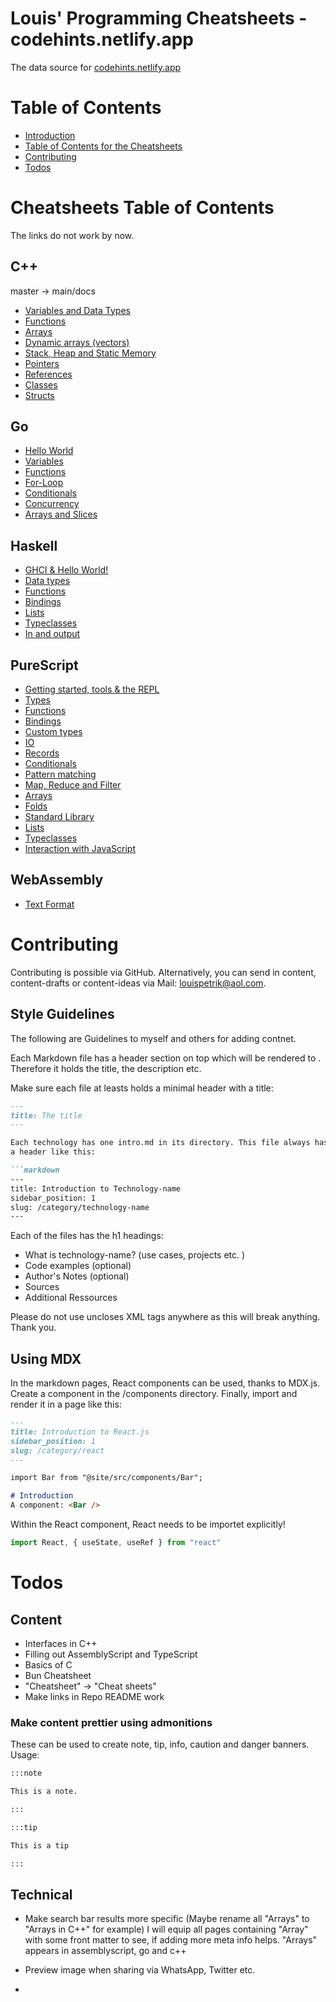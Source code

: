 # Louis' Programming Cheatsheets - codehints.netlify.app

The data source for [codehints.netlify.app](https://codehints.netlify.app)

# Table of Contents 

- [Introduction](https://github.com/LouisPetrik/codehints#louis-programming-cheatsheets---codehintsnetlifyapp)
- [Table of Contents for the Cheatsheets](https://github.com/LouisPetrik/codehints#cheatsheets-table-of-contents)
- [Contributing](https://github.com/LouisPetrik/codehints#contributing)
- [Todos](https://github.com/LouisPetrik/codehints#todos)

# Cheatsheets Table of Contents 
The links do not work by now. 

## C++ 


master -> main/docs


- [Variables and Data Types](https://github.com/LouisPetrik/codehints/blob/main/docs/cpp/variables-data-types.md)
- [Functions](https://github.com/LouisPetrik/codehints/blob/main/docs/cpp/functions.md)
- [Arrays](https://github.com/LouisPetrik/codehints/blob/main/docs/cpp/arrays.md)
- [Dynamic arrays (vectors)](https://github.com/LouisPetrik/codehints/blob/main/docs/cpp/vectors.md)
- [Stack, Heap and Static Memory](https://github.com/LouisPetrik/codehints/blob/main/docs/cpp/heap-stack-memory.md)
- [Pointers](https://github.com/LouisPetrik/codehints/blob/main/docs/cpp/pointers.md)
- [References](https://github.com/LouisPetrik/codehints/blob/main/docs/cpp/references.md)
- [Classes](https://github.com/LouisPetrik/codehints/blob/main/docs/cpp/classes.md)
- [Structs](https://github.com/LouisPetrik/codehints/blob/main/docs/cpp/structures.md)



## Go

-  [Hello World](https://github.com/LouisPetrik/codehints/blob/main/docs/go/getting-started.md)
-  [Variables](https://github.com/LouisPetrik/codehints/blob/main/docs/go/variables.md)
-  [Functions](https://github.com/LouisPetrik/codehints/blob/main/docs/go/functions.md)
-  [For-Loop](https://github.com/LouisPetrik/codehints/blob/main/docs/go/loops.md)
-  [Conditionals](https://github.com/LouisPetrik/codehints/blob/main/docs/go/conditionals.md)
-  [Concurrency](https://github.com/LouisPetrik/codehints/blob/main/docs/go/concurrency.md)
-  [Arrays and Slices](https://github.com/LouisPetrik/codehints/blob/main/docs/go/arrays-slices.md)


## Haskell 
- [GHCI & Hello World!](https://github.com/LouisPetrik/codehints/blob/main/docs/haskell/ghci.md)
- [Data types](https://github.com/LouisPetrik/codehints/blob/main/docs/haskell/data-types.md)
- [Functions](https://github.com/LouisPetrik/codehints/blob/main/docs/haskell/functions.md)
- [Bindings](https://github.com/LouisPetrik/codehints/blob/main/docs/haskell/bindings.md)
- [Lists](https://github.com/LouisPetrik/codehints/blob/main/docs/haskell/lists.md)
- [Typeclasses](https://github.com/LouisPetrik/codehints/blob/main/docs/haskell/typeclasses.md)
- [In and output](https://github.com/LouisPetrik/codehints/blob/main/docs/haskell/IO.md)


## PureScript 
- [Getting started, tools & the REPL](https://github.com/LouisPetrik/codehints/blob/main/docs/purescript/getting-started.md)
- [Types](https://github.com/LouisPetrik/codehints/blob/main/docs/purescript/types.md)
- [Functions](https://github.com/LouisPetrik/codehints/blob/main/docs/purescript/functions.md)
- [Bindings](https://github.com/LouisPetrik/codehints/blob/main/docs/purescript/bindings.md)
- [Custom types](https://github.com/LouisPetrik/codehints/blob/main/docs/purescript/custom-types.md)
- [IO](https://github.com/LouisPetrik/codehints/blob/main/docs/purescript/IO.md)
- [Records](https://github.com/LouisPetrik/codehints/blob/main/docs/purescript/records.md)
- [Conditionals](https://github.com/LouisPetrik/codehints/blob/main/docs/purescript/conditionals.md)
- [Pattern matching](https://github.com/LouisPetrik/codehints/blob/main/docs/purescript/patttern-matching.md)
- [Map, Reduce and Filter](https://github.com/LouisPetrik/codehints/blob/main/docs/purescript/map-reduce-filter.md)
- [Arrays](https://github.com/LouisPetrik/codehints/blob/main/docs/purescript/arrays.md)
- [Folds](https://github.com/LouisPetrik/codehints/blob/main/docs/purescript/folds.md)
- [Standard Library](https://github.com/LouisPetrik/codehints/blob/main/docs/purescript/standard-lib.md)
- [Lists](https://github.com/LouisPetrik/codehints/blob/main/docs/purescript/lists.md)
- [Typeclasses](https://github.com/LouisPetrik/codehints/blob/main/docs/purescript/typeclasses.md)
- [Interaction with JavaScript](https://github.com/LouisPetrik/codehints/blob/main/docs/purescript/js-interaction.md)


## WebAssembly 
- [Text Format](https://github.com/LouisPetrik/codehints/blob/main/docs/webassembly/wat.md)


# Contributing 

Contributing is possible via GitHub. Alternatively, you can send in content, content-drafts or content-ideas 
via Mail: louispetrik@aol.com. 


## Style Guidelines
The following are Guidelines to myself and others for adding contnet. 

Each Markdown file has a header section on top which will be rendered to <head></head>. 
Therefore it holds the title, the description etc. 

Make sure each file at leasts holds a minimal header with a title: 
```markdown
---
title: The title
---

Each technology has one intro.md in its directory. This file always has 
a header like this: 

```markdown 
--- 
title: Introduction to Technology-name 
sidebar_position: 1
slug: /category/technology-name
--- 
```

Each of the files has the h1 headings: 
- What is technology-name? (use cases, projects etc. )
- Code examples (optional)
- Author's Notes (optional)
- Sources 
- Additional Ressources 

Please do not use uncloses XML tags anywhere as this will 
break anything. Thank you.

## Using MDX 

In the markdown pages, React components can be used, thanks to MDX.js.
Create a component in the /components directory. Finally, import and render 
it in a page like this: 

```markdown
--- 
title: Introduction to React.js 
sidebar_position: 1
slug: /category/react
--- 

import Bar from "@site/src/components/Bar"; 

# Introduction 
A component: <Bar />
```

Within the React component, React needs to be importet explicitly!
```javascript
import React, { useState, useRef } from "react"
```

# Todos 

## Content

- Interfaces in C++ 
- Filling out AssemblyScript and TypeScript
- Basics of C 
- Bun Cheatsheet 
- "Cheatsheet" -> "Cheat sheets" 
- Make links in Repo README work 

### Make content prettier using admonitions 
These can be used to create note, tip, info, caution and danger banners. 
Usage: 

```markdown 
:::note 

This is a note. 

::: 

:::tip 

This is a tip 

::: 
```

## Technical 

- Make search bar results more specific (Maybe rename all "Arrays" to "Arrays in C++" for example)
I will equip all pages containing "Array" with some front matter to see, if adding more meta info helps. 
"Arrays" appears in assemblyscript, go and c++


- Preview image when sharing via WhatsApp, Twitter etc. 
- 